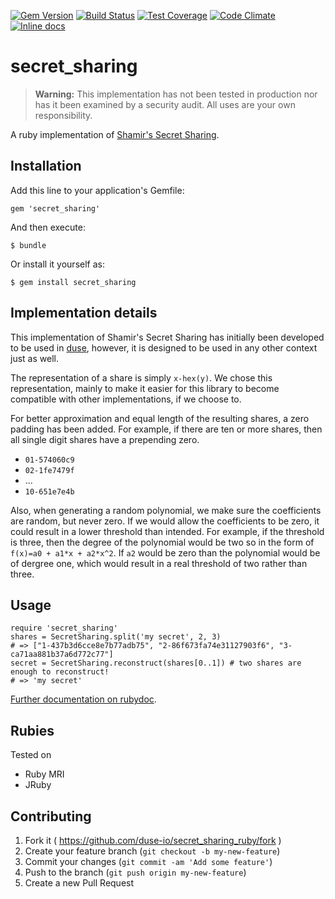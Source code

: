 [![Gem Version](https://badge.fury.io/rb/secret_sharing.svg)](http://badge.fury.io/rb/secret_sharing)
[![Build Status](https://travis-ci.org/duse-io/secret_sharing_ruby.svg?branch=master)](https://travis-ci.org/duse-io/secret_sharing_ruby)
[![Test Coverage](https://codeclimate.com/github/duse-io/secret_sharing_ruby/badges/coverage.svg)](https://codeclimate.com/github/duse-io/secret_sharing_ruby/coverage)
[![Code Climate](https://codeclimate.com/github/duse-io/secret_sharing_ruby/badges/gpa.svg)](https://codeclimate.com/github/duse-io/secret_sharing_ruby)
[![Inline docs](http://inch-ci.org/github/duse-io/secret_sharing_ruby.svg?branch=master)](http://inch-ci.org/github/duse-io/secret_sharing_ruby)

# secret_sharing

> **Warning:** This implementation has not been tested in production nor has it
> been examined by a security audit. All uses are your own responsibility.

A ruby implementation of [Shamir's Secret
Sharing](http://en.wikipedia.org/wiki/Shamir%27s_Secret_Sharing).

## Installation

Add this line to your application's Gemfile:

    gem 'secret_sharing'

And then execute:

    $ bundle

Or install it yourself as:

    $ gem install secret_sharing

## Implementation details

This implementation of Shamir's Secret Sharing has initially been developed to
be used in [duse](http://duse.io/), however, it is designed to be used in any
other context just as well.

The representation of a share is simply `x-hex(y)`. We chose this
representation, mainly to make it easier for this library to become compatible
with other implementations, if we choose to.

For better approximation and equal length of the resulting shares, a zero
padding has been added. For example, if there are ten or more shares, then all
single digit shares have a prepending zero.

* `01-574060c9`
* `02-1fe7479f`
* ...
* `10-651e7e4b`

Also, when generating a random polynomial, we make sure the coefficients are
random, but never zero. If we would allow the coefficients to be zero, it could
result in a lower threshold than intended. For example, if the threshold is
three, then the degree of the polynomial would be two so in the form of
`f(x)=a0 + a1*x + a2*x^2`. If `a2` would be zero than the polynomial would be
of dergree one, which would result in a real threshold of two rather than
three.

## Usage

	require 'secret_sharing'
	shares = SecretSharing.split('my secret', 2, 3)
	# => ["1-437b3d6cce8e7b77adb75", "2-86f673fa74e31127903f6", "3-ca71aa881b37a6d772c77"]
	secret = SecretSharing.reconstruct(shares[0..1]) # two shares are enough to reconstruct!
	# => 'my secret'

[Further documentation on
rubydoc](http://www.rubydoc.info/github/duse-io/secret_sharing_ruby/master/SecretSharing).

## Rubies

Tested on

* Ruby MRI
* JRuby

## Contributing

1. Fork it ( https://github.com/duse-io/secret_sharing_ruby/fork )
2. Create your feature branch (`git checkout -b my-new-feature`)
3. Commit your changes (`git commit -am 'Add some feature'`)
4. Push to the branch (`git push origin my-new-feature`)
5. Create a new Pull Request
